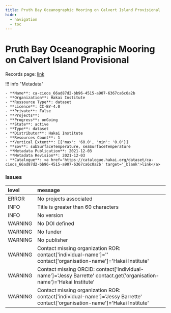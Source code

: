 ```yaml
---
title: Pruth Bay Oceanographic Mooring on Calvert Island Provisional
hide:
  - navigation
  - toc
---
```


# Pruth Bay Oceanographic Mooring on Calvert Island Provisional

Records page: <a href='https://catalogue.hakai.org/dataset/ca-cioos_66ad87d2-bb96-4515-a907-6367ca6c0a2b' target='_blank'>link</a>

<div id='map'></div>

!!! info "Metadata"
    
    - **Name**: ca-cioos_66ad87d2-bb96-4515-a907-6367ca6c0a2b 
    - **Organization**: Hakai Institute 
    - **Ressource Type**: dataset 
    - **Licence**: CC-BY-4.0 
    - **Private**: False 
    - **Projects**:  
    - **Progress**: onGoing 
    - **State**: active 
    - **Type**: dataset 
    - **Distributor**: Hakai Institute 
    - **Resources Count**: 1 
    - **Vertical Extent**: [{'max': '60.0', 'min': '0.0'}] 
    - **Eov**: subSurfaceTemperature, seaSurfaceTemperature 
    - **Metadata Publication**: 2021-12-03 
    - **Metadata Revision**: 2021-12-03 
    - **Catalogue**: <a href='https://catalogue.hakai.org/dataset/ca-cioos_66ad87d2-bb96-4515-a907-6367ca6c0a2b' target='_blank'>link</a> 

### Issues

| level   | message                                                                                                                       |
|:--------|:------------------------------------------------------------------------------------------------------------------------------|
| ERROR   | No projects associated                                                                                                        |
| INFO    | Title is greater than 60 characters                                                                                           |
| INFO    | No version                                                                                                                    |
| WARNING | No DOI defined                                                                                                                |
| WARNING | No funder                                                                                                                     |
| WARNING | No publisher                                                                                                                  |
| WARNING | Contact missing organization ROR:  contact['individual-name']='' contact['organisation-name']='Hakai Institute'               |
| WARNING | Contact missing ORCID: contact['individual-name']='Jessy Barrette' contact.get('organisation-name')='Hakai Institute'         |
| WARNING | Contact missing organization ROR:  contact['individual-name']='Jessy Barrette' contact['organisation-name']='Hakai Institute' |

<script>
   document.addEventListener("DOMContentLoaded", function() {
    var map = L.map('map').setView([51.505, -125.09], 5);
    L.tileLayer('https://tile.openstreetmap.org/{z}/{x}/{y}.png', {
        maxZoom: 19,
        attribution: '&copy; <a href="http://www.openstreetmap.org/copyright">OpenStreetMap</a>'
    }).addTo(map);
    var geojsonFeature = {
        "type": "Feature",
        "properties": {
            "name" : "Pruth Bay Oceanographic Mooring on Calvert Island Provisional"
        },
        "geometry": {'type': 'Point', 'coordinates': [-128.0853667, 51.6521]}
    }
    L.geoJSON(geojsonFeature).addTo(map);
   })
</script>